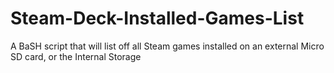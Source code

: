 # Steam-Deck-Installed-Games-List
A BaSH script that will list off all Steam games installed on an external Micro SD card, or the Internal Storage
